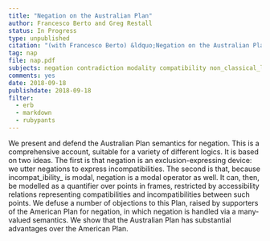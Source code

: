 ```yaml
---
title: "Negation on the Australian Plan"
author: Francesco Berto and Greg Restall
status: In Progress
type: unpublished
citation: "(with Francesco Berto) &ldquo;Negation on the Australian Plan,&rdquo; to appear in the <em>Journal of Philosophical Logic</em>."
tag: nap
file: nap.pdf
subjects: negation contradiction modality compatibility non_classical_logics modal_logics
comments: yes
date: 2018-09-18
publishdate: 2018-09-18
filter:
  - erb
  - markdown
  - rubypants
---
```

We present and defend the Australian Plan semantics for negation. This is a comprehensive account, suitable for a variety of different logics. It is based on two ideas. The first is that negation is an exclusion-expressing device: we utter negations to express incompatibilities. The second is that, because incompat_ibility_ is modal, negation is a modal operator as well. It can, then, be modelled as a quantifier over points in frames, restricted by accessibility relations representing compatibilities and incompatibilities between such points. We defuse  a number of objections to this Plan, raised by supporters of the American Plan for negation, in which negation is handled via a many-valued semantics. We show that the Australian Plan has substantial advantages over the American Plan.